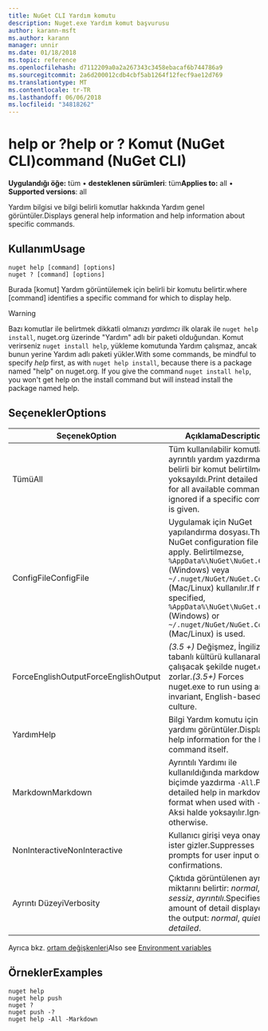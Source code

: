 ```yaml
---
title: NuGet CLI Yardım komutu
description: Nuget.exe Yardım komut başvurusu
author: karann-msft
ms.author: karann
manager: unnir
ms.date: 01/18/2018
ms.topic: reference
ms.openlocfilehash: d7112209a0a2a267343c3458ebacaf6b744786a9
ms.sourcegitcommit: 2a6d200012cdb4cbf5ab1264f12fecf9ae12d769
ms.translationtype: MT
ms.contentlocale: tr-TR
ms.lasthandoff: 06/06/2018
ms.locfileid: "34818262"
---
```

# <a name="help-or--command-nuget-cli"></a><span data-ttu-id="44269-103">help or ?</span><span class="sxs-lookup"><span data-stu-id="44269-103">help or ?</span></span> <span data-ttu-id="44269-104">Komut (NuGet CLI)</span><span class="sxs-lookup"><span data-stu-id="44269-104">command (NuGet CLI)</span></span>

<span data-ttu-id="44269-105">**Uygulandığı öğe:** tüm &bullet; **desteklenen sürümleri**: tüm</span><span class="sxs-lookup"><span data-stu-id="44269-105">**Applies to:** all &bullet; **Supported versions**: all</span></span>

<span data-ttu-id="44269-106">Yardım bilgisi ve bilgi belirli komutlar hakkında Yardım genel görüntüler.</span><span class="sxs-lookup"><span data-stu-id="44269-106">Displays general help information and help information about specific commands.</span></span>

## <a name="usage"></a><span data-ttu-id="44269-107">Kullanım</span><span class="sxs-lookup"><span data-stu-id="44269-107">Usage</span></span>

```cli
nuget help [command] [options]
nuget ? [command] [options]
```

<span data-ttu-id="44269-108">Burada [komut] Yardım görüntülemek için belirli bir komutu belirtir.</span><span class="sxs-lookup"><span data-stu-id="44269-108">where [command] identifies a specific command for which to display help.</span></span>

> [!Warning]
> <span data-ttu-id="44269-109">Bazı komutlar ile belirtmek dikkatli olmanızı *yardımcı* ilk olarak ile `nuget help install`, nuget.org üzerinde "Yardım" adlı bir paketi olduğundan. Komut verirseniz `nuget install help`, yükleme komutunda Yardım çalışmaz, ancak bunun yerine Yardım adlı paketi yükler.</span><span class="sxs-lookup"><span data-stu-id="44269-109">With some commands, be mindful to specify *help* first, as with `nuget help install`, because there is a package named "help" on nuget.org. If you give the command `nuget install help`, you won't get help on the install command but will instead install the package named help.</span></span>

## <a name="options"></a><span data-ttu-id="44269-110">Seçenekler</span><span class="sxs-lookup"><span data-stu-id="44269-110">Options</span></span>

| <span data-ttu-id="44269-111">Seçenek</span><span class="sxs-lookup"><span data-stu-id="44269-111">Option</span></span> | <span data-ttu-id="44269-112">Açıklama</span><span class="sxs-lookup"><span data-stu-id="44269-112">Description</span></span> |
| --- | --- |
| <span data-ttu-id="44269-113">Tümü</span><span class="sxs-lookup"><span data-stu-id="44269-113">All</span></span> | <span data-ttu-id="44269-114">Tüm kullanılabilir komutlar için ayrıntılı yardım yazdırma; belirli bir komut belirtilmezse yoksayıldı.</span><span class="sxs-lookup"><span data-stu-id="44269-114">Print detailed help for all available commands; ignored if a specific command is given.</span></span> |
| <span data-ttu-id="44269-115">ConfigFile</span><span class="sxs-lookup"><span data-stu-id="44269-115">ConfigFile</span></span> | <span data-ttu-id="44269-116">Uygulamak için NuGet yapılandırma dosyası.</span><span class="sxs-lookup"><span data-stu-id="44269-116">The NuGet configuration file to apply.</span></span> <span data-ttu-id="44269-117">Belirtilmezse, `%AppData%\NuGet\NuGet.Config` (Windows) veya `~/.nuget/NuGet/NuGet.Config` (Mac/Linux) kullanılır.</span><span class="sxs-lookup"><span data-stu-id="44269-117">If not specified, `%AppData%\NuGet\NuGet.Config` (Windows) or `~/.nuget/NuGet/NuGet.Config` (Mac/Linux) is used.</span></span>|
| <span data-ttu-id="44269-118">ForceEnglishOutput</span><span class="sxs-lookup"><span data-stu-id="44269-118">ForceEnglishOutput</span></span> | <span data-ttu-id="44269-119">*(3.5 +)*  Değişmez, İngilizce tabanlı kültürü kullanarak çalışacak şekilde nuget.exe zorlar.</span><span class="sxs-lookup"><span data-stu-id="44269-119">*(3.5+)* Forces nuget.exe to run using an invariant, English-based culture.</span></span> |
| <span data-ttu-id="44269-120">Yardım</span><span class="sxs-lookup"><span data-stu-id="44269-120">Help</span></span> | <span data-ttu-id="44269-121">Bilgi Yardım komutu için yardımı görüntüler.</span><span class="sxs-lookup"><span data-stu-id="44269-121">Displays help information for the help command itself.</span></span> |
| <span data-ttu-id="44269-122">Markdown</span><span class="sxs-lookup"><span data-stu-id="44269-122">Markdown</span></span> | <span data-ttu-id="44269-123">Ayrıntılı Yardımı ile kullanıldığında markdown biçimde yazdırma `-All`.</span><span class="sxs-lookup"><span data-stu-id="44269-123">Print detailed help in markdown format when used with `-All`.</span></span> <span data-ttu-id="44269-124">Aksi halde yoksayılır.</span><span class="sxs-lookup"><span data-stu-id="44269-124">Ignored otherwise.</span></span> |
| <span data-ttu-id="44269-125">NonInteractive</span><span class="sxs-lookup"><span data-stu-id="44269-125">NonInteractive</span></span> | <span data-ttu-id="44269-126">Kullanıcı girişi veya onayı için ister gizler.</span><span class="sxs-lookup"><span data-stu-id="44269-126">Suppresses prompts for user input or confirmations.</span></span> |
| <span data-ttu-id="44269-127">Ayrıntı Düzeyi</span><span class="sxs-lookup"><span data-stu-id="44269-127">Verbosity</span></span> | <span data-ttu-id="44269-128">Çıktıda görüntülenen ayrıntı miktarını belirtir: *normal*, *sessiz*, *ayrıntılı*.</span><span class="sxs-lookup"><span data-stu-id="44269-128">Specifies the amount of detail displayed in the output: *normal*, *quiet*, *detailed*.</span></span> |

<span data-ttu-id="44269-129">Ayrıca bkz. [ortam değişkenleri](cli-ref-environment-variables.md)</span><span class="sxs-lookup"><span data-stu-id="44269-129">Also see [Environment variables](cli-ref-environment-variables.md)</span></span>

## <a name="examples"></a><span data-ttu-id="44269-130">Örnekler</span><span class="sxs-lookup"><span data-stu-id="44269-130">Examples</span></span>

```cli
nuget help
nuget help push
nuget ?
nuget push -?
nuget help -All -Markdown
```
